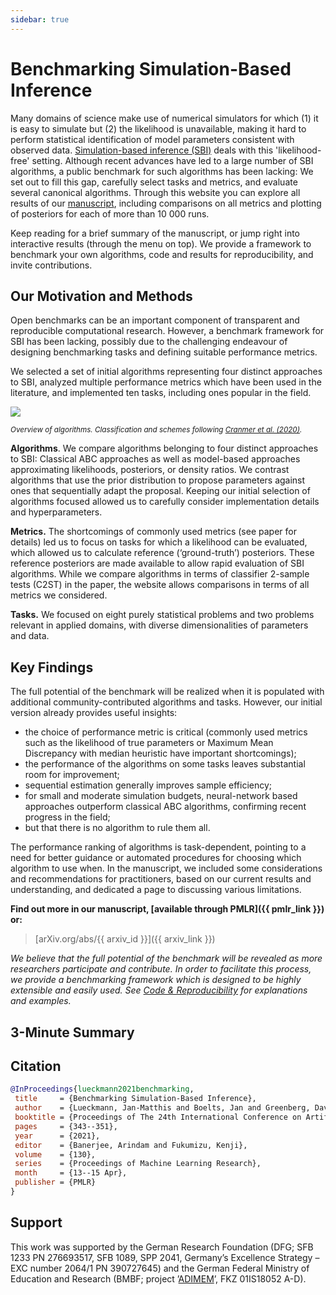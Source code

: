 ```yaml
---
sidebar: true
---
```


# Benchmarking Simulation-Based Inference

Many domains of science make use of numerical simulators for which (1) it is easy to simulate but (2) the likelihood is unavailable, making it hard to perform statistical identification of model parameters consistent with observed data. <a href="https://www.pnas.org/content/early/2020/05/28/1912789117" target="_blank">Simulation-based inference (SBI)</a> deals with this 'likelihood-free' setting. Although recent advances have led to a large number of SBI algorithms, a public benchmark for such algorithms has been lacking: We set out to fill this gap, carefully select tasks and metrics, and evaluate several canonical algorithms. Through this website you can explore all results of our <a href="{{ pmlr_link }}" target="_blank">manuscript</a>, including comparisons on all metrics and plotting of posteriors for each of more than 10 000 runs.

Keep reading for a brief summary of the manuscript, or jump right into interactive results (through the menu on top). We provide a framework to benchmark your own algorithms, code and results for reproducibility, and invite contributions.


## Our Motivation and Methods

Open benchmarks can be an important component of transparent and reproducible computational research. However, a benchmark framework for SBI has been lacking, possibly due to the challenging endeavour of designing benchmarking tasks and defining suitable performance metrics.

We selected a set of initial algorithms representing four distinct approaches to SBI, analyzed multiple performance metrics which have been used in the literature, and implemented ten tasks, including ones popular in the field.

![](/img/algorithms.png)

<small>*Overview of algorithms. Classification and schemes following <a href="https://www.pnas.org/content/early/2020/05/28/1912789117" target="_blank">Cranmer et al. (2020)</a>.*</small>

**Algorithms**. We compare algorithms belonging to four distinct approaches to SBI: Classical ABC approaches as well as model-based approaches approximating likelihoods, posteriors, or density ratios. We contrast algorithms that use the prior distribution to propose parameters against ones that sequentially adapt the proposal. Keeping our initial selection of algorithms focused allowed us to carefully consider implementation details and hyperparameters.

**Metrics.** The shortcomings of commonly used metrics (see paper for details) led us to focus on tasks for which a likelihood can be evaluated, which allowed us to calculate reference (‘ground-truth’) posteriors. These reference posteriors are made available to allow rapid evaluation of SBI algorithms. While we compare algorithms in terms of classifier 2-sample tests (C2ST) in the paper, the website allows comparisons in terms of all metrics we considered.

**Tasks.** We focused on eight purely statistical problems and two problems relevant in applied domains, with diverse dimensionalities of parameters and data.


## Key Findings

The full potential of the benchmark will be realized when it is populated with additional community-contributed algorithms and tasks. However, our initial version already provides useful insights:

- the choice of performance metric is critical (commonly used
  metrics such as the likelihood of true parameters or Maximum Mean Discrepancy with median heuristic have important shortcomings);
- the performance of the algorithms on some tasks leaves substantial room for improvement;
- sequential estimation generally improves sample efficiency;
- for small and moderate simulation budgets, neural-network based approaches outperform classical ABC algorithms, confirming recent progress in the field;
- but that there is no algorithm to rule them all.

The performance ranking of algorithms is task-dependent, pointing to a need for better guidance or automated procedures for choosing which algorithm to use when. In the manuscript, we included some considerations and recommendations for practitioners, based on our current results and understanding, and dedicated a page to discussing various limitations.


**Find out more in our manuscript, [available through PMLR]({{ pmlr_link }}) or:**

> [arXiv.org/abs/{{ arxiv_id }}]({{ arxiv_link }})

_We believe that the full potential of the benchmark will be revealed as more researchers participate and contribute. In order to facilitate this process, we provide a benchmarking framework which is designed to be highly extensible and easily used. See [Code & Reproducibility](code.md) for explanations and examples._


## 3-Minute Summary

<div id="presentation-embed-{{ slideslive_id }}"></div>
<script src='https://slideslive.com/embed_presentation.js'></script>
<script>
    embed = new SlidesLiveEmbed('presentation-embed-{{ slideslive_id }}', {
        presentationId: '{{ slideslive_id }}',
        autoPlay: false,
        verticalEnabled: true,
        zoomRatio: 0.3
    });
</script>


## Citation

```bibtex
@InProceedings{lueckmann2021benchmarking,
 title     = {Benchmarking Simulation-Based Inference},
 author    = {Lueckmann, Jan-Matthis and Boelts, Jan and Greenberg, David and Goncalves, Pedro and Macke, Jakob},
 booktitle = {Proceedings of The 24th International Conference on Artificial Intelligence and Statistics},
 pages     = {343--351},
 year      = {2021},
 editor    = {Banerjee, Arindam and Fukumizu, Kenji},
 volume    = {130},
 series    = {Proceedings of Machine Learning Research},
 month     = {13--15 Apr},
 publisher = {PMLR}
}
```

## Support

This work was supported by the German Research Foundation (DFG; SFB 1233 PN 276693517, SFB 1089, SPP 2041, Germany’s Excellence Strategy – EXC number 2064/1 PN 390727645) and the German Federal Ministry of Education and Research (BMBF; project ’[ADIMEM](https://fit.uni-tuebingen.de/Project/Details?id=9199)’, FKZ 01IS18052 A-D).
